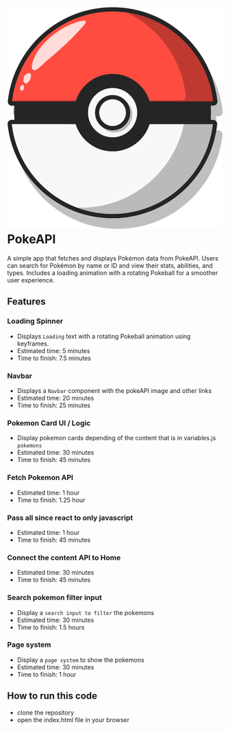 # ![Poké Ball](./src/assets/img/Pokeball.svg) PokeAPI

A simple app that fetches and displays Pokémon data from PokeAPI. Users can search for Pokémon by name or ID and view their stats, abilities, and types. Includes a loading animation with a rotating Pokeball for a smoother user experience.

## Features

### Loading Spinner

- Displays `Loading` text with a rotating Pokeball animation using keyframes.
- Estimated time: 5 minutes
- Time to finish: 7.5 minutes

### Navbar

- Displays a `Navbar` component with the pokeAPI image and other links
- Estimated time: 20 minutes
- Time to finish: 25 minutes

### Pokemon Card UI / Logic

- Display pokemon cards depending of the content that is in variables.js `pokemons`
- Estimated time: 30 minutes
- Time to finish: 45 minutes

### Fetch Pokemon API

- Estimated time: 1 hour
- Time to finish: 1.25 hour

### Pass all since react to only javascript

- Estimated time: 1 hour
- Time to finish: 45 minutes

### Connect the content API to Home

- Estimated time: 30 minutes
- Time to finish: 45 minutes

### Search pokemon filter input

- Display a `search input to filter` the pokemons
- Estimated time: 30 minutes
- Time to finish: 1.5 hours

### Page system

- Display a `page system` to show the pokemons
- Estimated time: 30 minutes
- Time to finish: 1 hour

## How to run this code

- clone the repository
- open the index.html file in your browser
